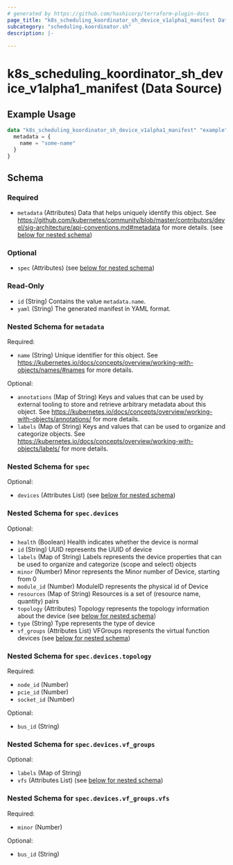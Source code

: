 ```yaml
---
# generated by https://github.com/hashicorp/terraform-plugin-docs
page_title: "k8s_scheduling_koordinator_sh_device_v1alpha1_manifest Data Source - terraform-provider-k8s"
subcategory: "scheduling.koordinator.sh"
description: |-
  
---
```


# k8s_scheduling_koordinator_sh_device_v1alpha1_manifest (Data Source)



## Example Usage

```terraform
data "k8s_scheduling_koordinator_sh_device_v1alpha1_manifest" "example" {
  metadata = {
    name = "some-name"
  }
}
```

<!-- schema generated by tfplugindocs -->
## Schema

### Required

- `metadata` (Attributes) Data that helps uniquely identify this object. See https://github.com/kubernetes/community/blob/master/contributors/devel/sig-architecture/api-conventions.md#metadata for more details. (see [below for nested schema](#nestedatt--metadata))

### Optional

- `spec` (Attributes) (see [below for nested schema](#nestedatt--spec))

### Read-Only

- `id` (String) Contains the value `metadata.name`.
- `yaml` (String) The generated manifest in YAML format.

<a id="nestedatt--metadata"></a>
### Nested Schema for `metadata`

Required:

- `name` (String) Unique identifier for this object. See https://kubernetes.io/docs/concepts/overview/working-with-objects/names/#names for more details.

Optional:

- `annotations` (Map of String) Keys and values that can be used by external tooling to store and retrieve arbitrary metadata about this object. See https://kubernetes.io/docs/concepts/overview/working-with-objects/annotations/ for more details.
- `labels` (Map of String) Keys and values that can be used to organize and categorize objects. See https://kubernetes.io/docs/concepts/overview/working-with-objects/labels/ for more details.


<a id="nestedatt--spec"></a>
### Nested Schema for `spec`

Optional:

- `devices` (Attributes List) (see [below for nested schema](#nestedatt--spec--devices))

<a id="nestedatt--spec--devices"></a>
### Nested Schema for `spec.devices`

Optional:

- `health` (Boolean) Health indicates whether the device is normal
- `id` (String) UUID represents the UUID of device
- `labels` (Map of String) Labels represents the device properties that can be used to organize and categorize (scope and select) objects
- `minor` (Number) Minor represents the Minor number of Device, starting from 0
- `module_id` (Number) ModuleID represents the physical id of Device
- `resources` (Map of String) Resources is a set of (resource name, quantity) pairs
- `topology` (Attributes) Topology represents the topology information about the device (see [below for nested schema](#nestedatt--spec--devices--topology))
- `type` (String) Type represents the type of device
- `vf_groups` (Attributes List) VFGroups represents the virtual function devices (see [below for nested schema](#nestedatt--spec--devices--vf_groups))

<a id="nestedatt--spec--devices--topology"></a>
### Nested Schema for `spec.devices.topology`

Required:

- `node_id` (Number)
- `pcie_id` (Number)
- `socket_id` (Number)

Optional:

- `bus_id` (String)


<a id="nestedatt--spec--devices--vf_groups"></a>
### Nested Schema for `spec.devices.vf_groups`

Optional:

- `labels` (Map of String)
- `vfs` (Attributes List) (see [below for nested schema](#nestedatt--spec--devices--vf_groups--vfs))

<a id="nestedatt--spec--devices--vf_groups--vfs"></a>
### Nested Schema for `spec.devices.vf_groups.vfs`

Required:

- `minor` (Number)

Optional:

- `bus_id` (String)
